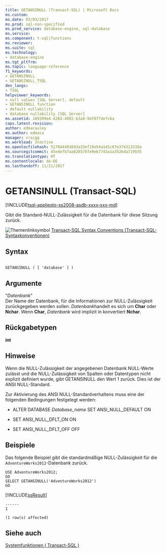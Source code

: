 ```yaml
---
title: GETANSINULL (Transact-SQL) | Microsoft Docs
ms.custom: 
ms.date: 03/03/2017
ms.prod: sql-non-specified
ms.prod_service: database-engine, sql-database
ms.service: 
ms.component: t-sql|functions
ms.reviewer: 
ms.suite: sql
ms.technology:
- database-engine
ms.tgt_pltfrm: 
ms.topic: language-reference
f1_keywords:
- GETANSINULL
- GETANSINULL_TSQL
dev_langs:
- TSQL
helpviewer_keywords:
- null values [SQL Server], default
- GETANSINULL function
- default nullability
- database nullability [SQL Server]
ms.assetid: 189399e4-428d-4902-b3a8-94f07fdefc6a
caps.latest.revision: 
author: edmacauley
ms.author: edmaca
manager: craigg
ms.workload: Inactive
ms.openlocfilehash: 517844491693a33ef19e54a1d1c67e374313238a
ms.sourcegitcommit: 45e4efb7aa828578fe9eb7743a1a3526da719555
ms.translationtype: HT
ms.contentlocale: de-DE
ms.lasthandoff: 11/21/2017
---
```

# <a name="getansinull-transact-sql"></a>GETANSINULL (Transact-SQL)
[!INCLUDE[tsql-appliesto-ss2008-asdb-xxxx-xxx-md](../../includes/tsql-appliesto-ss2008-asdb-xxxx-xxx-md.md)]

  Gibt die Standard-NULL-Zulässigkeit für die Datenbank für diese Sitzung zurück.  
  
 ![Themenlinksymbol](../../database-engine/configure-windows/media/topic-link.gif "Topic link icon") [Transact-SQL Syntax Conventions (Transact-SQL-Syntaxkonventionen)](../../t-sql/language-elements/transact-sql-syntax-conventions-transact-sql.md)  
  
## <a name="syntax"></a>Syntax  
  
```  
  
GETANSINULL ( [ 'database' ] )  
```  
  
## <a name="arguments"></a>Argumente  
 "*Datenbank*"  
 Der Name der Datenbank, für die Informationen zur NULL-Zulässigkeit zurückgegeben werden sollen. *Datenbank*handelt es sich um **Char** oder **Nchar**. Wenn **Char**, *Datenbank* wird implizit in konvertiert **Nchar**.  
  
## <a name="return-types"></a>Rückgabetypen  
 **int**  
  
## <a name="remarks"></a>Hinweise  
 Wenn die NULL-Zulässigkeit der angegebenen Datenbank NULL-Werte zulässt und die NULL-Zulässigkeit von Spalten oder Datentypen nicht explizit definiert wurde, gibt GETANSINULL den Wert 1 zurück. Dies ist der ANSI NULL-Standard.  
  
 Zur Aktivierung des ANSI NULL-Standardverhaltens muss eine der folgenden Bedingungen festgelegt werden:  
  
-   ALTER DATABASE *Database_name* SET ANSI_NULL_DEFAULT ON  
  
-   SET ANSI_NULL_DFLT_ON ON  
  
-   SET ANSI_NULL_DFLT_OFF OFF  
  
## <a name="examples"></a>Beispiele  
 Das folgende Beispiel gibt die standardmäßige NULL-Zulässigkeit für die `AdventureWorks2012`-Datenbank zurück.  
  
```  
USE AdventureWorks2012;  
GO  
SELECT GETANSINULL('AdventureWorks2012')  
GO  
```  
  
 [!INCLUDE[ssResult](../../includes/ssresult-md.md)]  
  
 ```
 ------  
1  

(1 row(s) affected)
 ```  
  
## <a name="see-also"></a>Siehe auch  
 [Systemfunktionen &#40; Transact-SQL &#41;](../../relational-databases/system-functions/system-functions-for-transact-sql.md)  
  
  
